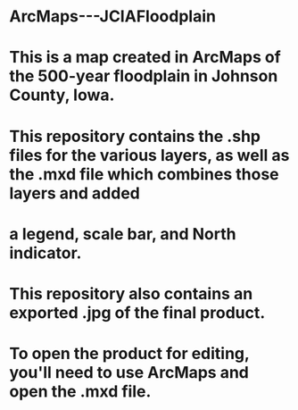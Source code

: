 # ArcMaps---JCIAFloodplain
# This is a map created in ArcMaps of the 500-year floodplain in Johnson County, Iowa.
# This repository contains the .shp files for the various layers, as well as the .mxd file which combines those layers and added
# a legend, scale bar, and North indicator.
# This repository also contains an exported .jpg of the final product.
# 
# To open the product for editing, you'll need to use ArcMaps and open the .mxd file.

